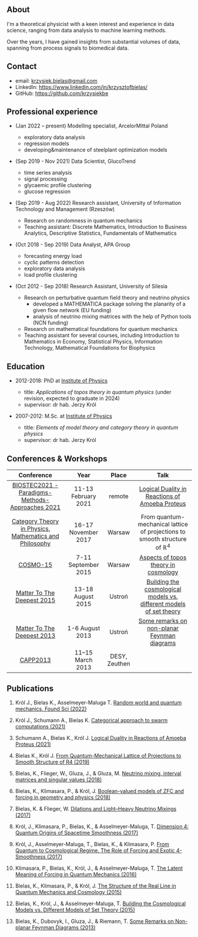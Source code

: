 ##  About

I'm a theoretical physicist with a keen interest and experience in data science, ranging from data analysis to machine learning methods.

Over the years, I have gained insights from substantial volumes of data, spanning from process signals to biomedical data.

## Contact

* email: <krzysiek.bielas@gmail.com>
* LinkedIn: <https://www.linkedin.com/in/krzysztofbielas/>
* GitHub: <https://github.com/krzysiekbe>

## Professional experience

* (Jan 2022 – present) Modelling specialist, ArcelorMittal Poland
    * exploratory data analysis
    * regression models
    * developing&maintenance of steelplant optimization models

* (Sep 2019 - Nov 2021) Data Scientist, GlucoTrend
    * time series analysis
    * signal processing
    * glycaemic profile clustering
    * glucose regression

* (Sep 2019 - Aug 2022) Research assistant, University of Information Technology and Management (Rzeszów)
    * Research on randomness in quantum mechanics
    * Teaching assistant: Discrete Mathematics, Introduction to Business Analytics, Descriptive Statistics, Fundamentals of Mathematics

* (Oct 2018 - Sep 2019) Data Analyst, APA Group
    * forecasting energy load
    * cyclic patterns detection
    * exploratory data analysis
    * load profile clustering

* (Oct 2012 - Sep 2018) Research Assistant, University of Silesia
    * Research on perturbative quantum field theory and neutrino physics
        * developed a MATHEMATICA package solving the planarity of a given flow
        network (EU funding)
        * analysis of neutrino mixing matrices with the help of Python tools (NCN
        funding)
    * Research on mathematical foundations for quantum mechanics
    * Teaching assistant for several courses, including Introduction to Mathematics
    in Economy, Statistical Physics, Information Technology, Mathematical
    Foundations for Biophysics

## Education

* 2012-2018: PhD at [Institute of Physics](https://us.edu.pl/instytut/ifiz/)
    * title: *Applications of topos theory in quantum physics* (under revision, expected to graduate in 2024)
    * supervisor: dr hab. Jerzy Król
    
* 2007-2012: M.Sc. at [Institute of Physics](https://us.edu.pl/instytut/ifiz/)
    * title: *Elements of model theory and category theory in quantum physics*
    * supervisor: dr hab. Jerzy Król

<!-- * 2010: B.Sc. at [Institute of Physics](https://us.edu.pl/instytut/ifiz/)
    * title: *Algebraic approach to quantum mechanics*
    * supervisor: dr hab. Jerzy Król -->

## Conferences & Workshops

| Conference | Year | Place | Talk |
|:---:|:---:|:---:|:---:|
| [BIOSTEC2021 - Paradigms-Methods-Approaches 2021](https://biostec.scitevents.org/Paradigms-Methods-Approaches.aspx?y=2021) | 11-13 February 2021 | remote | [Logical Duality in Reactions of Amoeba Proteus](https://www.insticc.org/node/TechnicalProgram/biostec/2021/presentationDetails/103861) |
| [Category Theory in Physics, Mathematics and Philosophy](http://www.icfo.ans.pw.edu.pl/en/?page_id=1855) | 16-17 November 2017 | Warsaw  | From quantum-mechanical lattice of projections to smooth structure of $\mathbb{R}^4$ |
| [COSMO-15](https://cosmo15.ncbj.gov.pl/) | 7-11 September 2015 | Warsaw | [Aspects of topos theory in cosmology](https://indico.cern.ch/event/438475/contributions/1090930/attachments/1152673/1655388/bielas_plakat.pdf) |
| [Matter To The Deepest 2015](https://indico.if.us.edu.pl/event/2/?ovw=True) | 13-18 August 2015 | Ustroń | [Building the cosmological models vs. different models of set theory](https://indico.if.us.edu.pl/event/2/contributions/99/attachments/168/199/ustron_2015.pdf) |
| [Matter To The Deepest 2013](https://indico.if.us.edu.pl/event/0/) | 1-6 August 2013 | Ustroń | [Some remarks on non-planar Feynman diagrams](http://swider.us.edu.pl/wp-content/uploads/2013/02/bielas_Ustron_2013_corr.pdf) |
| [CAPP2013](https://indico.desy.de/event/6805/) | 11–15 March 2013  | DESY, Zeuthen |  |


## Publications

1. Król J., Bielas K., Asselmeyer-Maluga T. [Random world and quantum mechanics. Found Sci (2022)](https://link.springer.com/article/10.1007/s10699-022-09852-2)

1. Król J., Schumann A., Bielas K. [Categorical approach to swarm computations (2021)](https://www.scitepress.org/Link.aspx?doi=10.5220/0010389502180224)

1. Schumann A., Bielas K., Król J. [Logical Duality in Reactions of Amoeba Proteus (2021)](https://www.scitepress.org/Link.aspx?doi=10.5220/0010386102130217)

1. Bielas K., Król J. [From Quantum-Mechanical Lattice of Projections to Smooth Structure of R4 (2019)](https://link.springer.com/chapter/10.1007/978-3-030-30896-4_7)

1. Bielas, K., Flieger, W., Gluza, J., & Gluza, M. [Neutrino mixing, interval matrices and singular values (2018)](https://journals.aps.org/prd/abstract/10.1103/PhysRevD.98.053001)

1. Bielas, K., Klimasara, P., & Król, J. [Boolean-valued models of ZFC and forcing in geometry and physics (2018)](https://www.cambridge.org/core/journals/bulletin-of-symbolic-logic/article/abs/2017-european-summer-meeting-of-the-association-for-symbolic-logic-logic-colloquium-17-stockholm-sweden-august-1420-2017/91C4802203098E60FD059FE964379611)

1. Bielas, K. & Flieger, W. [Dilations and Light–Heavy Neutrino Mixings (2017)](http://www.actaphys.uj.edu.pl/fulltext?series=Reg&vol=48&page=2213)

1. Król, J., Klimasara, P., Bielas, K., & Asselmeyer-Maluga, T. [Dimension 4: Quantum Origins of Spacetime Smoothness (2017)](https://www.actaphys.uj.edu.pl/fulltext?series=Reg&vol=48&page=2375)

1. Król, J., Asselmeyer-Maluga, T., Bielas, K., & Klimasara, P. [From Quantum to Cosmological Regime. The Role of Forcing and Exotic 4-Smoothness (2017)](https://www.mdpi.com/2218-1997/3/2/31/htm)

1. Klimasara, P., Bielas, K., Król, J., & Asselmeyer-Maluga, T. [The Latent Meaning of Forcing in Quantum Mechanics (2016)](https://www.actaphys.uj.edu.pl/fulltext?series=Reg&vol=47&page=1685)

1. Bielas, K., Klimasara, P., & Król, J. [The Structure of the Real Line in Quantum Mechanics and Cosmology (2015)](http://www.actaphys.uj.edu.pl/fulltext?series=Reg&vol=46&page=2375)

1. Bielas, K., Król, J., & Asselmeyer-Maluga, T. [Building the Cosmological Models vs. Different Models of Set Theory (2015)](https://www.actaphys.uj.edu.pl/fulltext?series=Reg&vol=46&page=2369)

1. Bielas, K., Dubovyk, I., Gluza, J., & Riemann, T. [Some Remarks on Non-planar Feynman Diagrams (2013)](http://www.actaphys.uj.edu.pl/fulltext?series=Reg&vol=44&page=2249)
